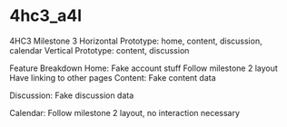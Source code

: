 # 4hc3_a4l
4HC3 Milestone 3
Horizontal Prototype: home, content, discussion, calendar
Vertical Prototype: content, discussion

Feature Breakdown
Home:
  Fake account stuff
  Follow milestone 2 layout
  Have linking to other pages
Content:
  Fake content data

Discussion:
  Fake discussion data

Calendar:
  Follow milestone 2 layout, no interaction necessary

